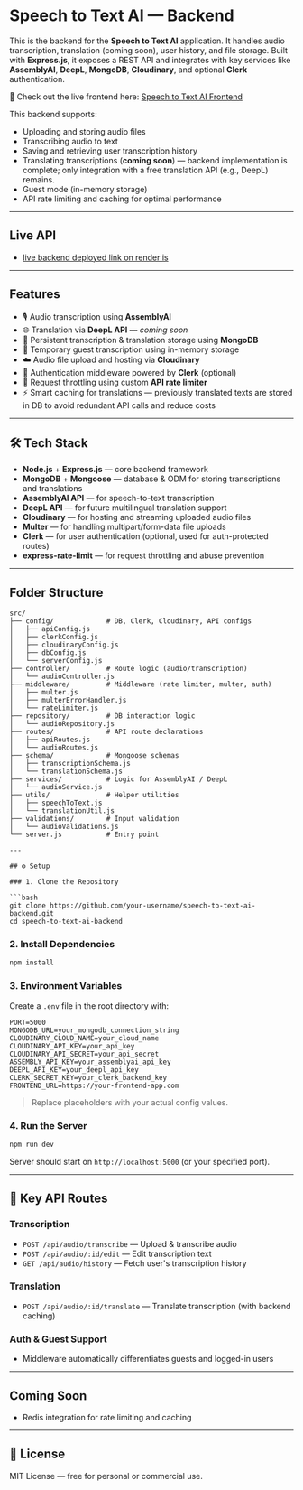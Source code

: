 # Speech to Text AI — Backend

This is the backend for the **Speech to Text AI** application. It handles audio transcription, translation (coming soon), user history, and file storage. Built with **Express.js**, it exposes a REST API and integrates with key services like **AssemblyAI**, **DeepL**, **MongoDB**, **Cloudinary**, and optional **Clerk** authentication.

🔗 Check out the live frontend here: [Speech to Text AI Frontend](https://speech-to-text-ai-frontend.vercel.app)

This backend supports:

- Uploading and storing audio files
- Transcribing audio to text
- Saving and retrieving user transcription history
- Translating transcriptions (**coming soon**) — backend implementation is complete; only integration with a free translation API (e.g., DeepL) remains.
- Guest mode (in-memory storage)
- API rate limiting and caching for optimal performance

---

## Live API

- [live backend deployed link on render is ](https://speech-to-text-ai-backend-tm9n.onrender.com/)

---

## Features

- 🎙️ Audio transcription using **AssemblyAI**
- 🌐 Translation via **DeepL API** — _coming soon_
- 💾 Persistent transcription & translation storage using **MongoDB**
- 🧠 Temporary guest transcription using in-memory storage
- ☁️ Audio file upload and hosting via **Cloudinary**
- 🔐 Authentication middleware powered by **Clerk** (optional)
- 🚦 Request throttling using custom **API rate limiter**
- ⚡ Smart caching for translations — previously translated texts are stored in DB to avoid redundant API calls and reduce costs

---

## 🛠️ Tech Stack

- **Node.js** + **Express.js** — core backend framework
- **MongoDB** + **Mongoose** — database & ODM for storing transcriptions and translations
- **AssemblyAI API** — for speech-to-text transcription
- **DeepL API** — for future multilingual translation support
- **Cloudinary** — for hosting and streaming uploaded audio files
- **Multer** — for handling multipart/form-data file uploads
- **Clerk** — for user authentication (optional, used for auth-protected routes)
- **express-rate-limit** — for request throttling and abuse prevention

---

## Folder Structure

```plaintext
src/
├── config/             # DB, Clerk, Cloudinary, API configs
│   ├── apiConfig.js
│   ├── clerkConfig.js
│   ├── cloudinaryConfig.js
│   ├── dbConfig.js
│   └── serverConfig.js
├── controller/         # Route logic (audio/transcription)
│   └── audioController.js
├── middleware/         # Middleware (rate limiter, multer, auth)
│   ├── multer.js
│   ├── multerErrorHandler.js
│   └── rateLimiter.js
├── repository/         # DB interaction logic
│   └── audioRepository.js
├── routes/             # API route declarations
│   ├── apiRoutes.js
│   └── audioRoutes.js
├── schema/             # Mongoose schemas
│   ├── transcriptionSchema.js
│   └── translationSchema.js
├── services/           # Logic for AssemblyAI / DeepL
│   └── audioService.js
├── utils/              # Helper utilities
│   ├── speechToText.js
│   └── translationUtil.js
├── validations/        # Input validation
│   └── audioValidations.js
└── server.js           # Entry point

---

## ⚙️ Setup

### 1. Clone the Repository

```bash
git clone https://github.com/your-username/speech-to-text-ai-backend.git
cd speech-to-text-ai-backend
```

### 2. Install Dependencies

```bash
npm install
```

### 3. Environment Variables

Create a `.env` file in the root directory with:

```env
PORT=5000
MONGODB_URL=your_mongodb_connection_string
CLOUDINARY_CLOUD_NAME=your_cloud_name
CLOUDINARY_API_KEY=your_api_key
CLOUDINARY_API_SECRET=your_api_secret
ASSEMBLY_API_KEY=your_assemblyai_api_key
DEEPL_API_KEY=your_deepl_api_key
CLERK_SECRET_KEY=your_clerk_backend_key
FRONTEND_URL=https://your-frontend-app.com
```

> Replace placeholders with your actual config values.

### 4. Run the Server

```bash
npm run dev
```

Server should start on `http://localhost:5000` (or your specified port).

---

## 🔄 Key API Routes

### Transcription

- `POST /api/audio/transcribe` — Upload & transcribe audio
- `POST /api/audio/:id/edit` — Edit transcription text
- `GET /api/audio/history` — Fetch user's transcription history

### Translation

- `POST /api/audio/:id/translate` — Translate transcription (with backend caching)

### Auth & Guest Support

- Middleware automatically differentiates guests and logged-in users

---

## Coming Soon

- Redis integration for rate limiting and caching

---

## 📄 License

MIT License — free for personal or commercial use.
